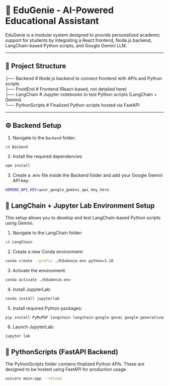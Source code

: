 # 🧠 EduGenie - AI-Powered Educational Assistant

EduGenie is a modular system designed to provide personalized academic support for students by integrating a React frontend, Node.js backend, LangChain-based Python scripts, and Google Gemini LLM.

---

## 📁 Project Structure

├── Backend # Node.js backend to connect frontend with APIs and Python scripts <br>
├── FrontEnd # Frontend (React-based, not detailed here) <br>
├── LangChain # Jupyter notebooks to test Python scripts (LangChain + Gemini) <br>
└── PythonScripts # Finalized Python scripts hosted via FastAPI <br>

---

## ⚙️ Backend Setup

1. Navigate to the `Backend` folder:

```bash
cd Backend
```

2. Install the required dependencies
```bash
npm install
```

3. Create a .env file inside the Backend folder and add your Google Gemini API key:
```bash
GEMINI_API_KEY=your_google_gemini_api_key_here
```

## 🔬 LangChain + Jupyter Lab Environment Setup

This setup allows you to develop and test LangChain-based Python scripts using Gemini.

1. Navigate to the LangChain folder:
```bash
cd LangChain
```

2. Create a new Conda environment:
```bash
conda create --prefix ./EduGenie.env python=3.10
```

3. Activate the environment:
```bash
conda activate ./EduGenie.env
```

4. Install JupyterLab:
```bash
conda install jupyterlab
```

5. Install required Python packages:
```bash
pip install PyMuPDF langchain langchain-google-genai google-generativeai langchain-community python-dotenv
```

6. Launch JupyterLab:
```bash
jupyter lab
```

## 🚀 PythonScripts (FastAPI Backend)

The PythonScripts folder contains finalized Python APIs.
These are designed to be hosted using FastAPI for production usage.

```bash
uvicorn main:app --reload
```
